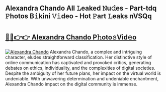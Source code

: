 ## Alexandra Chando All 𝙻eaked 𝙽u𝚍es - Part-tdq 𝙿hotos B𝚒kini 𝚅𝚒deo - Hot 𝙿art 𝙻eaks nVSQq

# <h2><a href="http://ld15u4e.urlbe.top/?page=Alexandra+Chando">🔗🔗👉👉 Alexandra Chando P𝚑oto𝚜Vid𝚎o</a></h2>

[![Alexandra Chando](https://i.imgur.com/eBuTRDB.gif)](http://ld15u4e.urlbe.top/?page=Alexandra+Chando)
Alexandra Chando, a complex and intriguing character, eludes straightforward classification. Her distinctive style of online communication has captivated and provoked critics, generating debates on ethics, individuality, and the complexities of digital societies. Despite the ambiguity of her future plans, her impact on the virtual world is undeniable. With unwavering determination and undeniable enchantment, Alexandra Chando impact on the digital community is immense.
